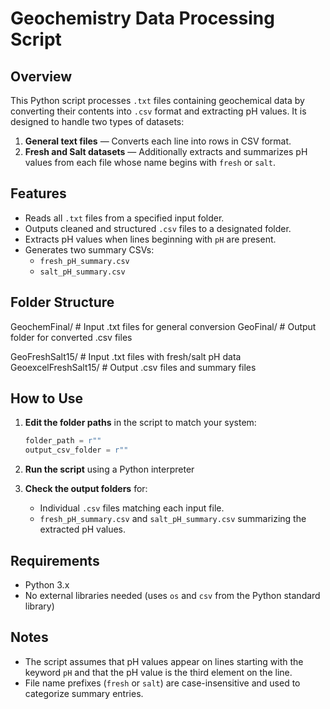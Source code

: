 # Geochemistry Data Processing Script

## Overview

This Python script processes `.txt` files containing geochemical data by converting their contents into `.csv` format and extracting pH values. It is designed to handle two types of datasets:

1. **General text files** — Converts each line into rows in CSV format.
2. **Fresh and Salt datasets** — Additionally extracts and summarizes pH values from each file whose name begins with `fresh` or `salt`.

## Features

- Reads all `.txt` files from a specified input folder.
- Outputs cleaned and structured `.csv` files to a designated folder.
- Extracts pH values when lines beginning with `pH` are present.
- Generates two summary CSVs:
  - `fresh_pH_summary.csv`
  - `salt_pH_summary.csv`

## Folder Structure

GeochemFinal/ # Input .txt files for general conversion
GeoFinal/ # Output folder for converted .csv files

GeoFreshSalt15/ # Input .txt files with fresh/salt pH data
GeoexcelFreshSalt15/ # Output .csv files and summary files


## How to Use

1. **Edit the folder paths** in the script to match your system:

    ```python
    folder_path = r""
    output_csv_folder = r""
    ```

2. **Run the script** using a Python interpreter

3. **Check the output folders** for:
    - Individual `.csv` files matching each input file.
    - `fresh_pH_summary.csv` and `salt_pH_summary.csv` summarizing the extracted pH values.

## Requirements

- Python 3.x
- No external libraries needed (uses `os` and `csv` from the Python standard library)

## Notes

- The script assumes that pH values appear on lines starting with the keyword `pH` and that the pH value is the third element on the line.
- File name prefixes (`fresh` or `salt`) are case-insensitive and used to categorize summary entries.

